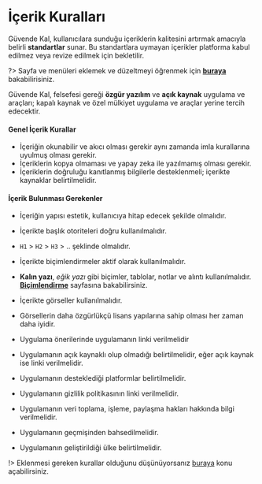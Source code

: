 <!-- NOTLAR
 - Bu sayfa bilgi içerikli makaleden oluşmaktadır.
 - Bu sayfaya ekleme yapmadan önce yetkililere danışmanız önerilir. -->

# İçerik Kuralları

Güvende Kal, kullanıcılara sunduğu içeriklerin kalitesini artırmak amacıyla belirli **standartlar** sunar. Bu standartlara uymayan içerikler platforma kabul edilmez veya revize edilmek için bekletilir.

?> Sayfa ve menüleri eklemek ve düzeltmeyi öğrenmek için [**buraya**](https://guvendekal.org/#/ekleme) bakabilirisiniz.

Güvende Kal, felsefesi gereği **özgür yazılım** ve **açık kaynak** uygulama ve araçları; kapalı kaynak ve özel mülkiyet uygulama ve araçlar yerine tercih edecektir.

#### Genel İçerik Kurallar

- İçeriğin okunabilir ve akıcı olması gerekir aynı zamanda imla kurallarına uyulmuş olması gerekir.
- İçeriklerin kopya olmaması ve yapay zeka ile yazılmamış olması gerekir.
- İçeriklerin doğruluğu kanıtlanmış bilgilerle desteklenmeli; içerikte kaynaklar belirtilmelidir.

#### İçerik Bulunması Gerekenler

- İçeriğin yapısı estetik, kullanıcıya hitap edecek şekilde olmalıdır.

 - İçerikte başlık otoriteleri doğru kullanılmalıdır.

 - `H1` > `H2` > `H3` > .. şeklinde olmalıdır.

 - İçerikte biçimlendirmeler aktif olarak kullanılmalıdır.

 - **Kalın yazı**, _eğik yazı_ gibi biçimler, tablolar, notlar ve alıntı kullanılmalıdır. [**Biçimlendirme**](https://guvendekal.org/#/bicimlendirme) sayfasına bakabilirsiniz.

 - İçerikte görseller kullanılmalıdır.

 - Görsellerin daha özgürlükçü lisans yapılarına sahip olması her zaman daha iyidir.

- Uygulama önerilerinde uygulamanın linki verilmelidir

 - Uygulamanın açık kaynaklı olup olmadığı belirtilmelidir, eğer açık kaynak ise linki verilmelidir.

 - Uygulamanın desteklediği platformlar belirtilmelidir.

 - Uygulamanın gizlilik politikasının linki verilmelidir.

 - Uygulamanın veri toplama, işleme, paylaşma hakları hakkında bilgi verilmelidir.

 - Uygulamanın geçmişinden bahsedilmelidir.

 - Uygulamanın geliştirildiği ülke belirtilmelidir.

!> Eklenmesi gereken kurallar olduğunu düşünüyorsanız [buraya](https://github.com/GokturkTalha/guvendekal.org/issues) konu açabilirsiniz.
